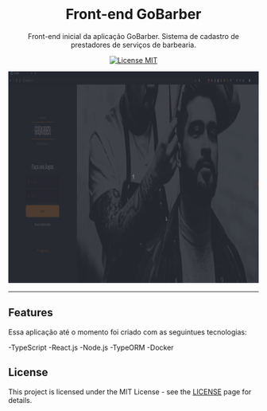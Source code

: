 <h1 align="center">
<br>
<br>
Front-end GoBarber 
</h1>

<p align="center">Front-end inicial da aplicação GoBarber. Sistema de cadastro de prestadores de serviços de barbearia.</p>

<p align="center">
  <a href="https://opensource.org/licenses/MIT">
    <img src="https://img.shields.io/badge/License-MIT-blue.svg" alt="License MIT">
  </a>
</p>

[//]: # (Add your gifs/images here:)
<div>
  <img src="/prev/gif-prev.gif" alt="demo" height="425">
</div>

<hr />

## Features
[//]: # 

Essa aplicação até o momento foi criado com as seguintues tecnologias:

-TypeScript
-React.js
-Node.js
-TypeORM
-Docker

  

## License

This project is licensed under the MIT License - see the [LICENSE](https://opensource.org/licenses/MIT) page for details.
